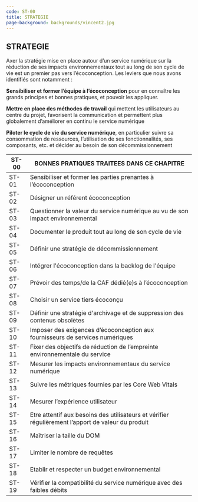 ```yaml
---
code: ST-00
title: STRATEGIE
page-background: backgrounds/vincent2.jpg
---
```

## STRATEGIE

Axer la stratégie mise en place autour d’un service numérique sur la réduction de ses impacts environnementaux tout au long de son cycle de vie est un premier pas vers l’écoconception. Les leviers que nous avons identifiés sont notamment :

**Sensibiliser et former l’équipe à l’écoconception** pour en connaître les grands principes et bonnes pratiques, et pouvoir les appliquer.

**Mettre en place des méthodes de travail** qui mettent les utilisateurs au centre du projet, favorisent la communication et permettent plus globalement d’améliorer en continu le service numérique

**Piloter le cycle de vie du service numérique**, en particulier suivre sa consommation de ressources, l’utilisation de ses fonctionnalités, ses composants, etc. et décider au besoin de son décommissionnement

| ST-00 | BONNES PRATIQUES TRAITEES DANS CE CHAPITRE                                                             |
| ----- | ------------------------------------------------------------------------------------------------------ |
| ST-01 | Sensibiliser et former les parties prenantes à l’écoconception                                      |
| ST-02 | Désigner un référent écoconception                                                                 |
| ST-03 | Questionner la valeur du service numérique au vu de son impact environnemental                        |
| ST-04 | Documenter le produit tout au long de son cycle de vie                                                 |
| ST-05 | Définir une stratégie de décommissionnement                                                         |
| ST-06 | Intégrer l'écoconception dans la backlog de l'équipe                                                |
| ST-07 | Prévoir des temps/de la CAF dédié(e)s à l’écoconception                                          |
| ST-08 | Choisir un service tiers écoconçu                                                                    |
| ST-09 | Définir une stratégie d'archivage et de suppression des contenus obsolètes                          |
| ST-10 | Imposer des exigences d’écoconception aux fournisseurs de services numériques                       |
| ST-11 | Fixer des objectifs de réduction de l’empreinte environnementale du service                          |
| ST-12 | Mesurer les impacts environnementaux du service numérique                                             |
| ST-13 | Suivre les métriques fournies par les Core Web Vitals                                                 |
| ST-14 | Mesurer l’expérience utilisateur                                                                     |
| ST-15 | Etre attentif aux besoins des utilisateurs et vérifier régulièrement l’apport de valeur du produit |
| ST-16 | Maîtriser la taille du DOM                                                                            |
| ST-17 | Limiter le nombre de requêtes                                                                         |
| ST-18 | Etablir et respecter un budget environnemental                                                         |
| ST-19 | Vérifier la compatibilité du service numérique avec des faibles débits                             |
